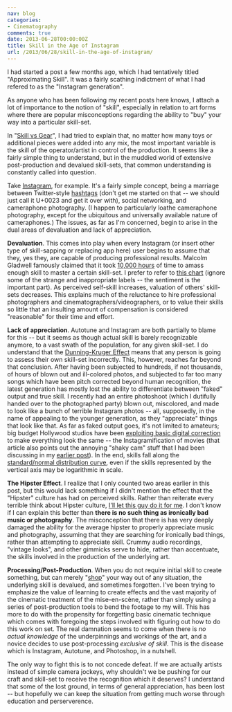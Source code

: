 ```yaml
---
nav: blog
categories:
- Cinematography
comments: true
date: 2013-06-28T00:00:00Z
title: Skill in the Age of Instagram
url: /2013/06/28/skill-in-the-age-of-instagram/
---
```


I had started a post a few months ago, which I had tentatively titled "Approximating Skill". It was a fairly scathing indictment of what I had refered to as the "Instagram generation".

As anyone who has been following my recent posts here knows, I attach a lot of importance to the notion of "skill", especially in relation to art forms where there are popular misconceptions regarding the ability to "buy" your way into a particular skill-set.

In "[Skill vs Gear][1]", I had tried to explain that, no matter how many toys or additional pieces were added into any mix, the most important variable is the skill of the operator/artist in control of the production. It seems like a fairly simple thing to understand, but in the muddied world of extensive post-production and devalued skill-sets, that common understanding is constantly called into question.

Take [Instagram][2], for example. It's a fairly simple concept, being a marriage between Twitter-style [hashtags][3] (don't get me started on that -- we should just call it U+0023 and get it over with), social networking, and cameraphone photography. (I happen to particularly loathe cameraphone photography, except for the ubiquitous and universally available nature of cameraphones.) The issues, as far as I'm concerned, begin to arise in the dual areas of devaluation and lack of appreciation.

**Devaluation**. This comes into play when every Instagram (or insert other type of skill-sapping or replacing app here) user begins to assume that they, yes they, are capable of producing professional results. Malcolm Gladwell famously claimed that it took [10,000 hours][4] of time to amass enough skill to master a certain skill-set. I prefer to refer to [this chart][6] (ignore some of the strange and inappropriate labels -- the sentiment is the important part). As perceived self-skill increases, valuation of others' skill-sets decreases. This explains much of the reluctance to hire professional photographers and cinematographers/videographers, or to value their skills so little that an insulting amount of compensation is considered "reasonable" for their time and effort.

**Lack of appreciation**. Autotune and Instagram are both partially to blame for this -- but it seems as though actual skill is barely recognizable anymore, to a vast swath of the population, for any given skill-set. I do understand that the [Dunning-Kruger Effect][5] means that any person is going to assess their own skill-set incorrectly. This, however, reaches far beyond that conclusion. After having been subjected to hundreds, if not thousands, of hours of blown out and ill-colored photos, and subjected to far too many songs which have been pitch corrected beyond human recognition, the latest generation has mostly lost the ability to differentiate between "faked" output and true skill. I recently had an entire photoshoot (which I dutifully handed over to the photographed party) blown out, miscolored, and made to look like a bunch of terrible Instagram photos -- all, supposedly, in the name of appealing to the younger generation, as they "appreciate" things that look like that. As far as faked output goes, it's not limited to amateurs; big budget Hollywood studios have been [exploiting basic digital correction][8] to make everything look the same -- the Instagramification of movies (that article also points out the annoying "shaky cam" stuff that I had been discussing in my [earlier post][9]). In the end, skills fall along the [standard/normal distribution curve][10], even if the skills represented by the vertical axis may be logarithmic in scale.

**The Hipster Effect**. I realize that I only counted two areas earlier in this post, but this would lack something if I didn't mention the effect that the "Hipster" culture has had on perceived skills. Rather than reiterate every terrible think about Hipster culture, [I'll let this guy do it for me][7]. I don't know if I can explain this better than **there is no such thing as ironically bad music or photography**. The misconception that there is has very deeply damaged the ability for the average hipster to properly appreciate music and photography, assuming that they are searching for ironically bad things, rather than attempting to appreciate skill. Crummy audio recordings, "vintage looks", and other gimmicks serve to hide, rather than accentuate, the skills involved in the production of the underlying art.

**Processing/Post-Production**. When you do not require initial skill to create something, but can merely "[shop][11]" your way out of any situation, the underlying skill is devalued, and sometimes forgotten. I've been trying to emphasize the value of learning to create effects and the vast majority of the cinematic treatment of the mise-en-scène, rather than simply using a series of post-production tools to bend the footage to my will. This has more to do with the propensity for forgetting basic cinematic technique which comes with foregoing the steps involved with figuring out how to do this work on set. The real damnation seems to come when there is *no actual knowledge* of the underpinnings and workings of the art, and a novice decides to use post-processing *exclusive of skill*. This is the disease which is Instagram, Autotune, and Photoshop, in a nutshell.

The only way to fight this is to not concede defeat. If we are actually artists instead of simple camera jockeys, why shouldn't we be pushing for our craft and skill-set to receive the recognition which it deserves? I understand that some of the lost ground, in terms of general appreciation, has been lost -- but hopefully we can keep the situation from getting much worse through education and perserverence.

 [1]: /2013/05/03/gear-vs-skill/
 [2]: http://instagram.com/
 [3]: http://en.wikipedia.org/wiki/Number_sign
 [4]: http://en.wikipedia.org/wiki/Outliers_(book)
 [5]: http://rationalwiki.org/wiki/Dunning-Kruger_effect
 [6]: http://enticingthelight.com/wp-content/uploads/2010/01/Stages-of-a-Photographer.png
 [7]: http://www.wolfgnards.com/index.php/2010/08/27/the-irony-of-the-ironic-hipsters-don-t-understand-irony
 [8]: http://www.cracked.com/article_18664_5-annoying-trends-that-make-every-movie-look-same.html
 [9]: /2013/06/03/stabilization/
 [10]: http://en.wikipedia.org/wiki/Normal_distribution
 [11]: http://knowyourmeme.com/memes/this-looks-shopped


